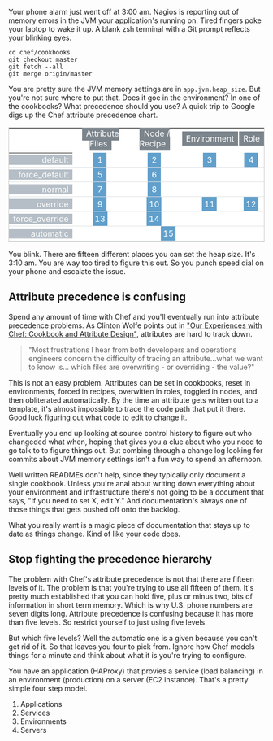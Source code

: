 <!--
title: How to manage Chef attributes without third-party tools
created: 27 July 2014 - 4:32 pm
updated: 29 July 2014 - 6:39 am
publish: 5 August 2014
slug: chef-precedence
tags: coding, chef
-->

Your phone alarm just went off at 3:00 am. Nagios is reporting out of memory
errors in the JVM your application's running on. Tired fingers poke your laptop
to wake it up. A blank zsh terminal with a Git prompt reflects your blinking
eyes.

    cd chef/cookbooks
    git checkout master
    git fetch --all
    git merge origin/master

You are pretty sure the JVM memory settings are in `app.jvm.heap_size`. But
you're not sure where to put that. Does it goe in the environment? In one of
the cookbooks? What precedence should you use? A quick trip to Google digs up
the Chef attribute precedence chart.

<table style="text-align: center; background: #fff; border: 1px solid #ccc; text-align: center; border-collapse: collapse">
<tr>
  <th></th>
  <th style="padding: 0 0 0.5em 0.125em"><span style="background: #7c858c; color: #fff; font-weight: normal; padding: 0.25em 0.5em">Attribute Files</span></th>
  <th style="padding: 0 0 0.5em 0.125em"><span style="background: #7c858c; color: #fff; font-weight: normal; padding: 0.25em 0.5em">Node / Recipe</span></th>
  <th style="padding: 0 0 0.5em 0.125em"><span style="background: #7c858c; color: #fff; font-weight: normal; padding: 0.25em 0.5em">Environment</span></th>
  <th style="padding: 0 0 0.5em 0.125em"><span style="background: #7c858c; color: #fff; font-weight: normal; padding: 0.25em 0.5em">Role</span></th>
</tr>
<tr>
  <th style="border-bottom: 0.0625em solid #dee0e2; padding: 0 0.5em 0 0"><span style="background: #b5bec6; color: #fff; text-align: right; font-weight: normal; display: inline-block; width: 100%; margin: 0; padding: 0 0.5em 0 0">default</span></th>
  <td style="border-bottom: 0.0625em solid #dee0e2; padding: 0.25em 0"><span style="background: #61a0cc; color: #fff; padding: 0.25em 0.5em">1</span></td>
  <td style="border-bottom: 0.0625em solid #dee0e2; padding: 0.25em 0"><span style="background: #61a0cc; color: #fff; padding: 0.25em 0.5em">2</span></td>
  <td style="border-bottom: 0.0625em solid #dee0e2; padding: 0.25em 0"><span style="background: #61a0cc; color: #fff; padding: 0.25em 0.5em">3</span></td>
  <td style="border-bottom: 0.0625em solid #dee0e2; padding: 0.25em 0"><span style="background: #61a0cc; color: #fff; padding: 0.25em 0.5em">4</span></td>
</tr>
<tr>
  <th style="border-bottom: 0.0625em solid #dee0e2; padding: 0 0.5em 0 0"><span style="background: #b5bec6; color: #fff; text-align: right; font-weight: normal; display: inline-block; width: 100%; margin: 0; padding: 0 0.5em 0 0">force_default</span></th>
  <td style="border-bottom: 0.0625em solid #dee0e2; padding: 0.25em 0"><span style="background: #61a0cc; color: #fff; padding: 0.25em 0.5em">5</span></td>
  <td style="border-bottom: 0.0625em solid #dee0e2; padding: 0.25em 0"><span style="background: #61a0cc; color: #fff; padding: 0.25em 0.5em">6</span></td>
  <td style="border-bottom: 0.0625em solid #dee0e2"></td>
  <td style="border-bottom: 0.0625em solid #dee0e2"></td>
</tr>
<tr>
  <th style="border-bottom: 0.0625em solid #dee0e2; padding: 0 0.5em 0 0"><span style="background: #b5bec6; color: #fff; text-align: right; font-weight: normal; display: inline-block; width: 100%; margin: 0; padding: 0 0.5em 0 0">normal</span></th>
  <td style="border-bottom: 0.0625em solid #dee0e2; padding: 0.25em 0"><span style="background: #61a0cc; color: #fff; padding: 0.25em 0.5em">7</span></td>
  <td style="border-bottom: 0.0625em solid #dee0e2; padding: 0.25em 0"><span style="background: #61a0cc; color: #fff; padding: 0.25em 0.5em">8</span></td>
  <td style="border-bottom: 0.0625em solid #dee0e2"></td>
  <td style="border-bottom: 0.0625em solid #dee0e2"></td>
</tr>
<tr>
  <th style="border-bottom: 0.0625em solid #dee0e2; padding: 0 0.5em 0 0"><span style="background: #b5bec6; color: #fff; text-align: right; font-weight: normal; display: inline-block; width: 100%; margin: 0; padding: 0 0.5em 0 0">override</span></th>
  <td style="border-bottom: 0.0625em solid #dee0e2; padding: 0.25em 0"><span style="background: #61a0cc; color: #fff; padding: 0.25em 0.5em">9</span></td>
  <td style="border-bottom: 0.0625em solid #dee0e2; padding: 0.25em 0"><span style="background: #61a0cc; color: #fff; padding: 0.25em">10</span></td>
  <td style="border-bottom: 0.0625em solid #dee0e2; padding: 0.25em 0"><span style="background: #61a0cc; color: #fff; padding: 0.25em">11</span></td>
  <td style="border-bottom: 0.0625em solid #dee0e2; padding: 0.25em 0"><span style="background: #61a0cc; color: #fff; padding: 0.25em">12</span></td>
</tr>
<tr>
  <th style="border-bottom: 0.0625em solid #dee0e2; padding: 0 0.5em 0 0"><span style="background: #b5bec6; color: #fff; text-align: right; font-weight: normal; display: inline-block; width: 100%; margin: 0; padding: 0 0.5em 0 0">force_override</span></th>
  <td style="border-bottom: 0.0625em solid #dee0e2; padding: 0.25em 0"><span style="background: #61a0cc; color: #fff; padding: 0.25em">13</span></td>
  <td style="border-bottom: 0.0625em solid #dee0e2; padding: 0.25em 0"><span style="background: #61a0cc; color: #fff; padding: 0.25em">14</span></td>
  <td style="border-bottom: 0.0625em solid #dee0e2"></td>
  <td style="border-bottom: 0.0625em solid #dee0e2"></td>
</tr>
<tr>
  <th style="border-bottom: 0.0625em solid #dee0e2; padding: 0 0.5em 0 0"><span style="background: #b5bec6; color: #fff; text-align: right; font-weight: normal; display: inline-block; width: 100%; margin: 0; padding: 0 0.5em 0 0">automatic</span></th>
  <td style="border-bottom: 0.0625em solid #dee0e2; padding: 0.25em 0" colspan="4"><span style="background: #61a0cc; color: #fff; padding: 0.25em">15</span></td>
</tr>
</table>

You blink. There are fifteen different places you can set the heap size. It's
3:10 am. You are way too tired to figure this out. So you punch speed dial on
your phone and escalate the issue.

## Attribute precedence is confusing ##

Spend any amount of time with Chef and you'll eventually run into attribute
precedence problems. As Clinton Wolfe points out in ["Our Experiences with Chef:
Cookbook and Attribute Design"][omniti], attributes are hard to track down.

> "Most frustrations I hear from both developers and operations engineers
> concern the difficulty of tracing an attribute...what we want to know is...
> which files are overwriting - or overriding - the value?"

This is not an easy problem. Attributes can be set in cookbooks, reset in
environments, forced in recipes, overwitten in roles, toggled in nodes, and
then obliterated automatically. By the time an attribute gets written out
to a template, it's almost impossible to trace the code path that put it
there. Good luck figuring out what code to edit to change it.

Eventually you end up looking at source control history to figure out who
changeded what when, hoping that gives you a clue about who you need to
go talk to to figure things out. But combing through a change log looking
for commits about JVM memory settings isn't a fun way to spend an afternoon.

Well written READMEs don't help, since they typically only document a
single cookbook. Unless you're anal about writing down everything about your
environment and infrastructure there's not going to be a document that says,
"If you need to set X, edit Y." And documentation's always one of those
things that gets pushed off onto the backlog.

What you really want is a magic piece of documentation that stays up to date
as things change. Kind of like your code does.

## Stop fighting the precedence hierarchy ##

The problem with Chef's attribute precedence is not that there are fifteen
levels of it. The problem is that you're trying to use all fifteen of them.
It's pretty much established that you can hold five, plus or minus two, bits
of information in short term memory. Which is why U.S. phone numbers are seven
digits long. Attribute precedence is confusing because it has more than five
levels. So restrict yourself to just using five levels.

But which five levels? Well the automatic one is a given because you can't get
rid of it. So that leaves you four to pick from. Ignore how Chef models things
for a minute and think about what it is you're trying to configure.

You have an application (HAProxy) that provies a service (load balancing) in an
environment (production) on a server (EC2 instance). That's a pretty simple
four step model.

1. Applications
2. Services
3. Environments
4. Servers


[omniti]: http://omniti.com/seeds/seeds-our-experiences-with-chef-cookbook-and-attribute-design "Clinton Wolfe (OmniTI): Our Experiences with Chef - Cookbook and Attribute Design"
[roles]: /2014/07/chef-roles "Frank Mitchell: The quick, easy way to version Chef roles"
